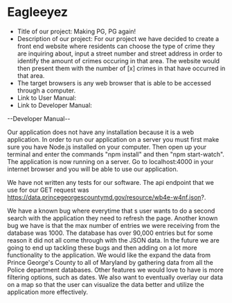 # Eagleeyez
- Title of our project: Making PG, PG again!
- Description of our project: For our project we have decided to create a front end website where residents can choose the type of crime they are inquiring about, input a street number and street address in order to identify the amount of crimes occuring in that area. The website would then present them with the number of [x] crimes in that have occurred in that area. 
- The target browsers is any web browser that is able to be accessed through a computer.
- Link to User Manual: <link rel="user manual" type="markdown/md" href="docs/users.md"/>
- Link to Developer Manual:

--Developer Manual--

Our application does not have any installation because it is a web application. 
In order to run our application on a server you must first make sure you have Node.js installed on your computer.
Then open up your terminal and enter the commands "npm install" and then "npm start-watch". 
The application is now running on a server. Go to localhost:4000 in your internet browser and you will be able to use our application. 

We have not written any tests for our software. 
The api endpoint that we use for our GET request was https://data.princegeorgescountymd.gov/resource/wb4e-w4nf.json?. 

We have a known bug where everytime that s user wants to do a second search with the application they need to refresh the page. 
Another known bug we have is that the max number of entries we were receiving from the database was 1000. 
The database has over 90,000 entries but for some reason it did not all come through with the JSON data. 
In the future we are going to end up tackling these bugs and then adding on a lot more functionality to the application. 
We would like the expand the data from Prince George's County to all of Maryland by gathering data from all the Police department databases. 
Other features we would love to have is more filtering options, such as dates. 
We also want to eventually overlay our data on a map so that the user can visualize the data better and utilize the application more effectively.
